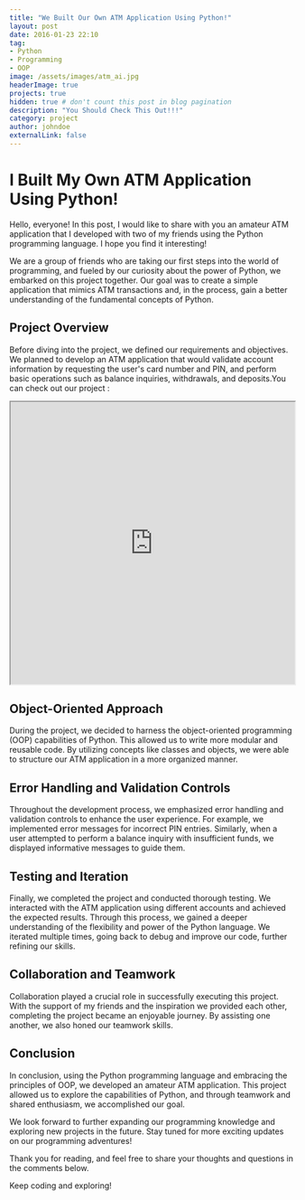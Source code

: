 ```yaml
---
title: "We Built Our Own ATM Application Using Python!"
layout: post
date: 2016-01-23 22:10
tag: 
- Python
- Programming
- OOP
image: /assets/images/atm_ai.jpg
headerImage: true
projects: true
hidden: true # don't count this post in blog pagination
description: "You Should Check This Out!!!"
category: project
author: johndoe
externalLink: false
---
```


# I Built My Own ATM Application Using Python!

Hello, everyone! In this post, I would like to share with you an amateur ATM application that I developed with two of my friends using the Python programming language. I hope you find it interesting!

We are a group of friends who are taking our first steps into the world of programming, and fueled by our curiosity about the power of Python, we embarked on this project together. Our goal was to create a simple application that mimics ATM transactions and, in the process, gain a better understanding of the fundamental concepts of Python.

## Project Overview

Before diving into the project, we defined our requirements and objectives. We planned to develop an ATM application that would validate account information by requesting the user's card number and PIN, and perform basic operations such as balance inquiries, withdrawals, and deposits.You can check out our project :

<iframe height="500px" width="100%" src="https://replit.com/@Nearfight0/ATMOOPPython"></iframe>



## Object-Oriented Approach

During the project, we decided to harness the object-oriented programming (OOP) capabilities of Python. This allowed us to write more modular and reusable code. By utilizing concepts like classes and objects, we were able to structure our ATM application in a more organized manner.

## Error Handling and Validation Controls

Throughout the development process, we emphasized error handling and validation controls to enhance the user experience. For example, we implemented error messages for incorrect PIN entries. Similarly, when a user attempted to perform a balance inquiry with insufficient funds, we displayed informative messages to guide them.

## Testing and Iteration

Finally, we completed the project and conducted thorough testing. We interacted with the ATM application using different accounts and achieved the expected results. Through this process, we gained a deeper understanding of the flexibility and power of the Python language. We iterated multiple times, going back to debug and improve our code, further refining our skills.

## Collaboration and Teamwork

Collaboration played a crucial role in successfully executing this project. With the support of my friends and the inspiration we provided each other, completing the project became an enjoyable journey. By assisting one another, we also honed our teamwork skills.

## Conclusion

In conclusion, using the Python programming language and embracing the principles of OOP, we developed an amateur ATM application. This project allowed us to explore the capabilities of Python, and through teamwork and shared enthusiasm, we accomplished our goal.

We look forward to further expanding our programming knowledge and exploring new projects in the future. Stay tuned for more exciting updates on our programming adventures!

Thank you for reading, and feel free to share your thoughts and questions in the comments below.

Keep coding and exploring!
